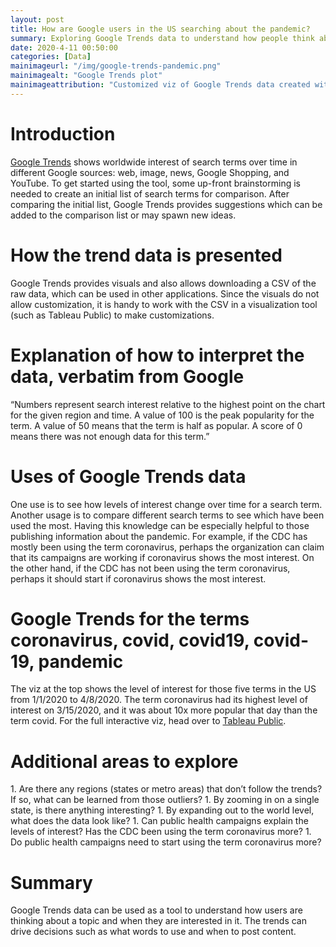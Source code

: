 ```yaml
---
layout: post
title: How are Google users in the US searching about the pandemic?
summary: Exploring Google Trends data to understand how people think about the pandemic
date: 2020-4-11 00:50:00   
categories: [Data]
mainimageurl: "/img/google-trends-pandemic.png"
mainimagealt: "Google Trends plot"
mainimageattribution: "Customized viz of Google Trends data created with Tableau Public"
---
```


<h1 class="h4">Introduction</h1>
<p>
<a href="https://trends.google.com/trends/?geo=US" target="_blank">Google Trends</a> shows worldwide interest of search terms over time in different Google sources: web, image, news, Google Shopping, and YouTube.  To get started using the tool, some up-front brainstorming is needed to create an initial list of search terms for comparison.  After comparing the initial list, Google Trends provides suggestions which can be added to the comparison list or may spawn new ideas.
</p>

<h1 class="h4">How the trend data is presented</h1>
<p>
Google Trends provides visuals and also allows downloading a CSV of the raw data, which can be used in other applications.  Since the visuals do not allow customization, it is handy to work with the CSV in a visualization tool (such as Tableau Public) to make customizations.   
</p>

<h1 class="h4">Explanation of how to interpret the data, verbatim from Google </h1>
<p>
“Numbers represent search interest relative to the highest point on the chart for the given region and time. A value of 100 is the peak popularity for the term. A value of 50 means that the term is half as popular. A score of 0 means there was not enough data for this term.”
</p>

<h1 class="h4">Uses of Google Trends data</h1>
<p>
One use is to see how levels of interest change over time for a search term.  Another usage is to compare different search terms to see which have been used the most.  Having this knowledge can be especially helpful to those publishing information about the pandemic.  For example, if the CDC has mostly been using the term coronavirus, perhaps the organization can claim that its campaigns are working if coronavirus shows the most interest.  On the other hand, if the CDC has not been using the term coronavirus, perhaps it should start if coronavirus shows the most interest. 
</p>

<h1 class="h4">Google Trends for the terms coronavirus, covid, covid19, covid-19, pandemic</h1>  
<p>
The viz at the top shows the level of interest for those five terms in the US from 1/1/2020 to 4/8/2020.  The term coronavirus had its highest level of interest on 3/15/2020, and it was about 10x more popular that day than the term covid.  For the full interactive viz, head over to <a href="https://public.tableau.com/profile/heather.woods2839#!/vizhome/GoogleTrendsPandemic/Dashboard1" target="_blank">Tableau Public</a>.
</p>

<h1 class="h4">Additional areas to explore</h1> 
1. Are there any regions (states or metro areas) that don’t follow the trends?   If so, what can be learned from those outliers?
1. By zooming in on a single state, is there anything interesting? 
1. By expanding out to the world level, what does the data look like? 
1. Can public health campaigns explain the levels of interest?  Has the CDC been using the term coronavirus more?  
1. Do public health campaigns need to start using the term coronavirus more? 

<h1 class="h4">Summary</h1>  
<p>
  Google Trends data can be used as a tool to understand how users are thinking about a topic and when they are interested in it.  The trends can drive decisions such as what words to use and when to post content.    
</p>





